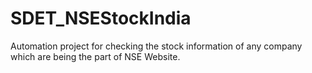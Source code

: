 # SDET_NSEStockIndia
Automation project for checking the stock information of any company which are being the part of NSE Website.
